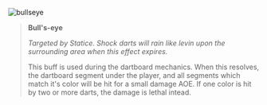 ![bullseye]

> **Bull's-eye**
>
> *Targeted by Statice. Shock darts will rain like levin upon the surrounding
> area when this effect expires.*
>
> This buff is used during the dartboard mechanics. When this resolves, the
> dartboard segment under the player, and all segments which match it's color
> will be hit for a small damage AOE. If one color is hit by two or more darts,
> the damage is lethal intead.

[bullseye]: /aai/statice/debuffs/bullseye.png#debuff
